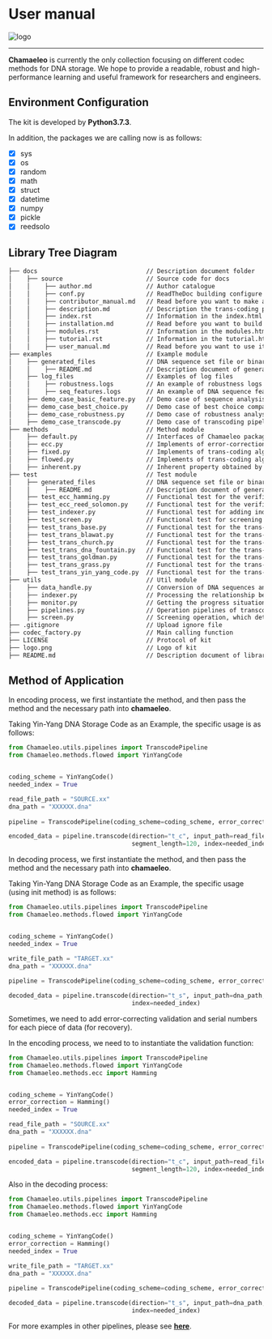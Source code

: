 User manual
===========

![logo](_static/logo.png)


---

**Chamaeleo** is currently the only collection focusing on different codec methods for DNA storage.
We hope to provide a readable, robust and high-performance learning and useful framework for researchers and engineers.

## Environment Configuration
The kit is developed by **Python3.7.3**.

In addition, the packages we are calling now is as follows:

- [x] sys
- [x] os
- [x] random
- [x] math
- [x] struct
- [x] datetime
- [x] numpy
- [x] pickle
- [x] reedsolo

## Library Tree Diagram
```html
├── docs                              // Description document folder
│    ├── source                       // Source code for docs
│    │    ├── author.md               // Author catalogue
│    │    ├── conf.py                 // ReadTheDoc building configure
│    │    ├── contributor_manual.md   // Read before you want to make a contribution
│    │    ├── description.md          // Description the trans-coding process
│    │    ├── index.rst               // Information in the index.html
│    │    ├── installation.md         // Read before you want to build it
│    │    ├── modules.rst             // Information in the modules.html
│    │    ├── tutorial.rst            // Information in the tutorial.html
│    │    ├── user_manual.md          // Read before you want to use it
├── examples                          // Example module
│    ├── generated_files              // DNA sequence set file or binary file generated in the test
│    │    ├── README.md               // Description document of generated files and the above folder
│    ├── log_files                    // Examples of log files
│    │    ├── robustness.logs         // An example of robustness logs (can be open by txt)
│    │    ├── seq_features.logs       // An example of DNA sequence feature logs (can be open by txt)
│    ├── demo_case_basic_feature.py   // Demo case of sequence analysis based on Mona Lisa figure encoded by different algorithms
│    ├── demo_case_best_choice.py     // Demo case of best choice comparison based on Mona Lisa figure encoded by base code and Church code
│    ├── demo_case_robustness.py      // Demo case of robustness analysis based on Mona Lisa figure encoded by base code and Church code 
│    ├── demo_case_transcode.py       // Demo case of transcoding pipeline using different algorithms
├── methods                           // Method module
│    ├── default.py                   // Interfaces of Chamaeleo package
│    ├── ecc.py                       // Implements of error-correction code
│    ├── fixed.py                     // Implements of trans-coding algorithm with fixed rules
│    ├── flowed.py                    // Implements of trans-coding algorithm with screening operation
│    ├── inherent.py                  // Inherent property obtained by original paper
├── test                              // Test module
│    ├── generated_files              // DNA sequence set file or binary file generated in the test
│    │    ├── README.md               // Description document of generated files and the above folder
│    ├── test_ecc_hamming.py          // Functional test for the verification of Hamming Code
│    ├── test_ecc_reed_solomon.py     // Functional test for the verification of Reed-Solomon Code
│    ├── test_indexer.py              // Functional test for adding indices, removing indices, and sorting based on indices 
│    ├── test_screen.py               // Functional test for screening operation
│    ├── test_trans_base.py           // Functional test for the trans-coding of Base Code
│    ├── test_trans_blawat.py         // Functional test for the trans-coding of Blawat Code
│    ├── test_trans_church.py         // Functional test for the trans-coding of Church Code
│    ├── test_trans_dna_fountain.py   // Functional test for the trans-coding of DNA Fountain Code
│    ├── test_trans_goldman.py        // Functional test for the trans-coding of Goldman Code
│    ├── test_trans_grass.py          // Functional test for the trans-coding of Grass Code
│    ├── test_trans_yin_yang_code.py  // Functional test for the trans-coding of Yin-Yang Code
├── utils                             // Util module
│    ├── data_handle.py               // Conversion of DNA sequences and binary document
│    ├── indexer.py                   // Processing the relationship between index and data
│    ├── monitor.py                   // Getting the progress situation and the time left
│    ├── pipelines.py                 // Operation pipelines of transcoding, analysing, and evaluation
│    ├── screen.py                    // Screening operation, which determines whether a DNA sequence is easy or not for sequencing and synthesis
├── .gitignore                        // Upload ignore file
├── codec_factory.py                  // Main calling function
├── LICENSE                           // Protocol of kit
├── logo.png                          // Logo of kit
├── README.md                         // Description document of library
```

## Method of Application
In encoding process, we first instantiate the method, and then pass the method and the necessary path into **chamaeleo**.

Taking Yin-Yang DNA Storage Code as an Example, the specific usage is as follows:

```python
from Chamaeleo.utils.pipelines import TranscodePipeline
from Chamaeleo.methods.flowed import YinYangCode


coding_scheme = YinYangCode()
needed_index = True

read_file_path = "SOURCE.xx"
dna_path = "XXXXXX.dna"
    
pipeline = TranscodePipeline(coding_scheme=coding_scheme, error_correction=None, need_logs=True)

encoded_data = pipeline.transcode(direction="t_c", input_path=read_file_path, output_path=dna_path,
                                  segment_length=120, index=needed_index)
```

In decoding process, we first instantiate the method, and then pass the method and the necessary path into **chamaeleo**.

Taking Yin-Yang DNA Storage Code as an Example, the specific usage (using init method) is as follows:

```python
from Chamaeleo.utils.pipelines import TranscodePipeline
from Chamaeleo.methods.flowed import YinYangCode


coding_scheme = YinYangCode()
needed_index = True

write_file_path = "TARGET.xx"
dna_path = "XXXXXX.dna"
    
pipeline = TranscodePipeline(coding_scheme=coding_scheme, error_correction=None, need_logs=True)

decoded_data = pipeline.transcode(direction="t_s", input_path=dna_path, output_path=write_file_path,
                                  index=needed_index)
```

Sometimes, we need to add error-correcting validation and serial numbers for each piece of data (for recovery).

In the encoding process, we need to to instantiate the validation function:

```python
from Chamaeleo.utils.pipelines import TranscodePipeline
from Chamaeleo.methods.flowed import YinYangCode
from Chamaeleo.methods.ecc import Hamming


coding_scheme = YinYangCode()
error_correction = Hamming()
needed_index = True

read_file_path = "SOURCE.xx"
dna_path = "XXXXXX.dna"
    
pipeline = TranscodePipeline(coding_scheme=coding_scheme, error_correction=error_correction, need_logs=True)

encoded_data = pipeline.transcode(direction="t_c", input_path=read_file_path, output_path=dna_path,
                                  segment_length=120, index=needed_index)
```

Also in the decoding process:

```python
from Chamaeleo.utils.pipelines import TranscodePipeline
from Chamaeleo.methods.flowed import YinYangCode
from Chamaeleo.methods.ecc import Hamming


coding_scheme = YinYangCode()
error_correction = Hamming()
needed_index = True

write_file_path = "TARGET.xx"
dna_path = "XXXXXX.dna"
    
pipeline = TranscodePipeline(coding_scheme=coding_scheme, error_correction=error_correction, need_logs=True)

decoded_data = pipeline.transcode(direction="t_s", input_path=dna_path, output_path=write_file_path,
                                  index=needed_index)
```

For more examples in other pipelines, please see [**here**](https://github.com/ntpz870817/Chamaeleo/tree/master/examples).
